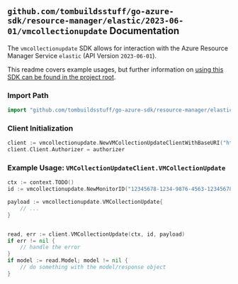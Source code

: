 
## `github.com/tombuildsstuff/go-azure-sdk/resource-manager/elastic/2023-06-01/vmcollectionupdate` Documentation

The `vmcollectionupdate` SDK allows for interaction with the Azure Resource Manager Service `elastic` (API Version `2023-06-01`).

This readme covers example usages, but further information on [using this SDK can be found in the project root](https://github.com/tombuildsstuff/go-azure-sdk/tree/main/docs).

### Import Path

```go
import "github.com/tombuildsstuff/go-azure-sdk/resource-manager/elastic/2023-06-01/vmcollectionupdate"
```


### Client Initialization

```go
client := vmcollectionupdate.NewVMCollectionUpdateClientWithBaseURI("https://management.azure.com")
client.Client.Authorizer = authorizer
```


### Example Usage: `VMCollectionUpdateClient.VMCollectionUpdate`

```go
ctx := context.TODO()
id := vmcollectionupdate.NewMonitorID("12345678-1234-9876-4563-123456789012", "example-resource-group", "monitorValue")

payload := vmcollectionupdate.VMCollectionUpdate{
	// ...
}


read, err := client.VMCollectionUpdate(ctx, id, payload)
if err != nil {
	// handle the error
}
if model := read.Model; model != nil {
	// do something with the model/response object
}
```
